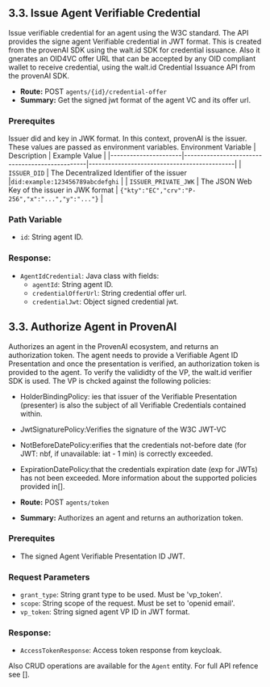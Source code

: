 ## 3.3. Issue Agent Verifiable Credential
Issue verifiable credential for an agent using the W3C standard. The API provides the signe agent Verifiable credential in JWT format. This is created from the provenAI SDK using the walt.id SDK for credential issuance. Also it gnerates an OID4VC offer URL that can be accepted by any OID compliant wallet to receive credential, using the walt.id Credential Issuance API from the provenAI SDK.

 - **Route:** POST `agents/{id}/credential-offer`
 - **Summary:** Get the signed jwt format of the agent VC and its offer url.

### Prerequites
Issuer did and key in JWK format. In this context, provenAI is the issuer. These values are passed as environment variables.
 Environment Variable | Description                                    | Example Value                               |
|----------------------|------------------------------------------------|---------------------------------------------|
| `ISSUER_DID`         | The Decentralized Identifier of the issuer     |`did:example:123456789abcdefghi`            |
| `ISSUER_PRIVATE_JWK`     | The JSON Web Key of the issuer in JWK format   | `{"kty":"EC","crv":"P-256","x":"...","y":"..."}` |

### Path Variable
- `id`: String agent ID.
### Response:
- `AgentIdCredential`: Java class with fields:
   - `agentId`: String agent ID.
   - `credentialOfferUrl`: String credential offer url.
   - `credentialJwt`: Object signed credential jwt.


## 3.3. Authorize Agent in ProvenAI
Authorizes an agent in the ProvenAI ecosystem, and returns an authorization token. The agent needs to provide a Verifiable Agent ID Presentation and once the presentation is verified, an authorization token is provided to the agent. To verify the valididty of the VP, the walt.id verifier SDK is used. The VP is chcked against the following policies:
- HolderBindingPolicy: ies that issuer of the Verifiable Presentation (presenter) is also the subject of all Verifiable Credentials contained within.
- JwtSignaturePolicy:Verifies the signature of the W3C JWT-VC
- NotBeforeDatePolicy:erifies that the credentials not-before date (for JWT: nbf, if unavailable: iat - 1 min) is correctly exceeded.
- ExpirationDatePolicy:that the credentials expiration date (exp for JWTs) has not been exceeded.
More information about the supported policies provided in[].

- **Route:** POST `agents/token`
- **Summary:** Authorizes an agent and returns an authorization token.

### Prerequites
- The signed Agent Verifiable Presentation ID JWT.

### Request Parameters
- `grant_type`: String grant type to be used. Must be 'vp_token'. 
- `scope`: String scope of the request. Must be set to 'openid email'.
- `vp_token`: String signed agent VP ID in JWT format.
### Response:
- `AccessTokenResponse`: Access token response from keycloak.

Also CRUD operations are available for the `Agent` entity. For full API refence see [].
